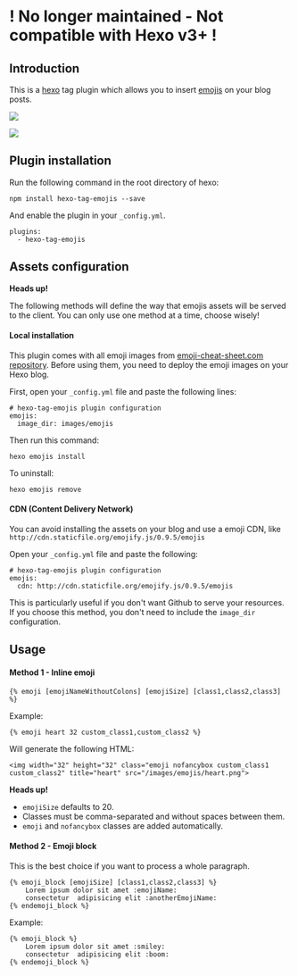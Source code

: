 # ! No longer maintained - Not compatible with Hexo v3+ !

## Introduction

This is a [hexo](https://github.com/hexojs/hexo) tag plugin which allows you to insert [emojis](http://www.emoji-cheat-sheet.com/) on your blog posts.


![](http://i.imgur.com/vOqGsqb.png)

![](http://i.imgur.com/LFhn2RA.png)


## Plugin installation

Run the following command in the root directory of hexo:

```
npm install hexo-tag-emojis --save
```

And enable the plugin in your `_config.yml`.

```
plugins:
  - hexo-tag-emojis
```

## Assets configuration

__Heads up!__

The following methods will define the way that emojis assets will be served to the client. You can only use one method at a time, choose wisely!

#### Local installation

This plugin comes with all emoji images from [emoji-cheat-sheet.com repository](https://github.com/arvida/emoji-cheat-sheet.com). Before using them, you need to deploy the emoji images on your Hexo blog.

First, open your `_config.yml` file and paste the following lines:

```
# hexo-tag-emojis plugin configuration
emojis:
  image_dir: images/emojis
```

Then run this command:

```
hexo emojis install
```

To uninstall:

```
hexo emojis remove
```

#### CDN (Content Delivery Network)

You can avoid installing the assets on your blog and use a emoji CDN, like `http://cdn.staticfile.org/emojify.js/0.9.5/emojis`

Open your `_config.yml` file and paste the following:

```
# hexo-tag-emojis plugin configuration
emojis:
  cdn: http://cdn.staticfile.org/emojify.js/0.9.5/emojis
```

This is particularly useful if you don't want Github to serve your resources.
If you choose this method, you don't need to include the `image_dir` configuration.


## Usage

#### Method 1 - Inline emoji

```
{% emoji [emojiNameWithoutColons] [emojiSize] [class1,class2,class3] %}
```

Example:

```
{% emoji heart 32 custom_class1,custom_class2 %}
```

Will generate the following HTML:

```
<img width="32" height="32" class="emoji nofancybox custom_class1 custom_class2" title="heart" src="/images/emojis/heart.png">
```

__Heads up!__

* `emojiSize` defaults to 20.
* Classes must be comma-separated and without spaces between them.
* `emoji` and `nofancybox` classes are added automatically.



#### Method 2 - Emoji block

This is the best choice if you want to process a whole paragraph.

```
{% emoji_block [emojiSize] [class1,class2,class3] %}
    Lorem ipsum dolor sit amet :emojiName:
    consectetur  adipisicing elit :anotherEmojiName:
{% endemoji_block %}
```

Example:

```
{% emoji_block %}
    Lorem ipsum dolor sit amet :smiley:
    consectetur  adipisicing elit :boom:
{% endemoji_block %}
```
